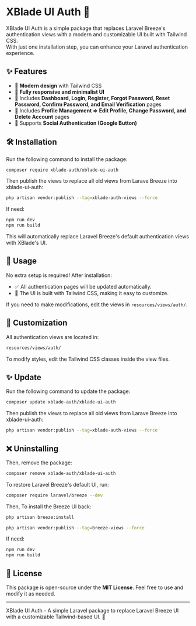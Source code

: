 # XBlade UI Auth 🚀

XBlade UI Auth is a simple package that replaces Laravel Breeze's authentication views with a modern and customizable UI built with Tailwind CSS.  
With just one installation step, you can enhance your Laravel authentication experience.

## ✨ Features
- 🎨 **Modern design** with Tailwind CSS  
- 📱 **Fully responsive and minimalist UI**  
- 🔐 Includes **Dashboard, Login, Register, Forgot Password, Reset Password, Confirm Password, and Email Verification** pages  
- 👤 Includes **Profile Management => Edit Profile, Change Password, and Delete Account** pages
- 🔗 Supports **Social Authentication (Google Button)**  

## 🛠 Installation

Run the following command to install the package:

```sh
composer require xblade-auth/xblade-ui-auth
```

Then publish the views to replace all old views from Larave Breeze into xblade-ui-auth:

```sh
php artisan vendor:publish --tag=xblade-auth-views --force
```

If need:

```sh
npm run dev
npm run build
```

This will automatically replace Laravel Breeze's default authentication views with XBlade's UI.

## 🚀 Usage

No extra setup is required! After installation:
- ✅ All authentication pages will be updated automatically.
- 🎨 The UI is built with Tailwind CSS, making it easy to customize.

If you need to make modifications, edit the views in `resources/views/auth/`.

## 🎨 Customization

All authentication views are located in:

```sh
resources/views/auth/
```

To modify styles, edit the Tailwind CSS classes inside the view files.

## ✨ Update

Run the following command to update the package:

```sh
composer update xblade-auth/xblade-ui-auth
```

Then publish the views to replace all old views from Larave Breeze into xblade-ui-auth:

```sh
php artisan vendor:publish --tag=xblade-auth-views --force
```

## ❌ Uninstalling

Then, remove the package:

```sh
composer remove xblade-auth/xblade-ui-auth
```

To restore Laravel Breeze's default UI, run:

```sh
composer require laravel/breeze --dev
```

Then, To install the Breeze UI back:

```sh
php artisan breeze:install
```
```sh
php artisan vendor:publish --tag=breeze-views --force
```

If need:

```sh
npm run dev
npm run build
```

## 📜 License

This package is open-source under the **MIT License**. Feel free to use and modify it as needed.  

---  

XBlade UI Auth - A simple Laravel package to replace Laravel Breeze UI with a customizable Tailwind-based UI. 🚀  